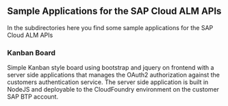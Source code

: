 ## Sample Applications for the SAP Cloud ALM APIs


In the subdirectories here you find some sample applications for the SAP Cloud ALM APIs

### Kanban Board
Simple Kanban style board using bootstrap and jquery on frontend with a server side applications that manages the OAuth2 authorization against the customers authentication service. The server side application is built in NodeJS and deployable to the CloudFoundry environment on the customer SAP BTP account.
